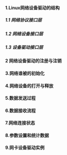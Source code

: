 #### 1.Linux网络设备驱动的结构

##### 1.1 网络协议接口层

##### 1.2 网络设备接口层

##### 1.3 设备驱动接口层

#### 2 网络设备驱动的注册与注销

#### 3.网络谁被的初始化

#### 4.网络设备的打开与释放

#### 5.数据发送过程

#### 6.数据接收流程

#### 7.网络连接状态

#### 8.参数设置和统计数据

#### 9.网卡设备驱动实例

